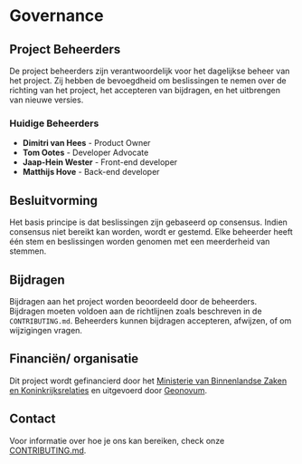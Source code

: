 # Governance

## Project Beheerders

De project beheerders zijn verantwoordelijk voor het dagelijkse beheer van het
project. Zij hebben de bevoegdheid om beslissingen te nemen over de richting van
het project, het accepteren van bijdragen, en het uitbrengen van nieuwe versies.

### Huidige Beheerders

- **Dimitri van Hees** - Product Owner
- **Tom Ootes** - Developer Advocate
- **Jaap-Hein Wester** - Front-end developer
- **Matthijs Hove** - Back-end developer

## Besluitvorming

Het basis principe is dat beslissingen zijn gebaseerd op consensus. Indien
consensus niet bereikt kan worden, wordt er gestemd. Elke beheerder heeft één
stem en beslissingen worden genomen met een meerderheid van stemmen.

## Bijdragen

Bijdragen aan het project worden beoordeeld door de beheerders. Bijdragen moeten
voldoen aan de richtlijnen zoals beschreven in de `CONTRIBUTING.md`. Beheerders
kunnen bijdragen accepteren, afwijzen, of om wijzigingen vragen.

## Financiën/ organisatie

Dit project wordt gefinancierd door het
[Ministerie van Binnenlandse Zaken en Koninkrijksrelaties](https://www.rijksoverheid.nl/ministeries/ministerie-van-binnenlandse-zaken-en-koninkrijksrelaties)
en uitgevoerd door [Geonovum](https://www.geonovum.nl/).

## Contact

Voor informatie over hoe je ons kan bereiken, check onze
[CONTRIBUTING.md](https://github.com/developer-overheid-nl/don-site/blob/main/CONTRIBUTING.md).
